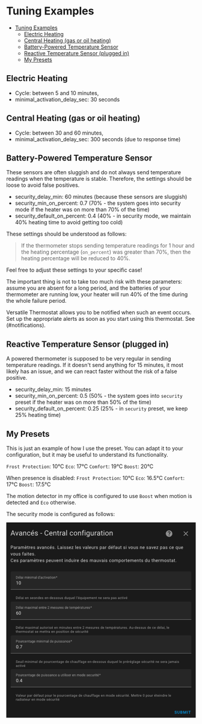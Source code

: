 # Tuning Examples

- [Tuning Examples](#tuning-examples)
  - [Electric Heating](#electric-heating)
  - [Central Heating (gas or oil heating)](#central-heating-gas-or-oil-heating)
  - [Battery-Powered Temperature Sensor](#battery-powered-temperature-sensor)
  - [Reactive Temperature Sensor (plugged in)](#reactive-temperature-sensor-plugged-in)
  - [My Presets](#my-presets)

## Electric Heating
- Cycle: between 5 and 10 minutes,
- minimal_activation_delay_sec: 30 seconds

## Central Heating (gas or oil heating)
- Cycle: between 30 and 60 minutes,
- minimal_activation_delay_sec: 300 seconds (due to response time)

## Battery-Powered Temperature Sensor
These sensors are often sluggish and do not always send temperature readings when the temperature is stable. Therefore, the settings should be loose to avoid false positives.

- security_delay_min: 60 minutes (because these sensors are sluggish)
- security_min_on_percent: 0.7 (70% - the system goes into security mode if the heater was on more than 70% of the time)
- security_default_on_percent: 0.4 (40% - in security mode, we maintain 40% heating time to avoid getting too cold)

These settings should be understood as follows:

> If the thermometer stops sending temperature readings for 1 hour and the heating percentage (``on_percent``) was greater than 70%, then the heating percentage will be reduced to 40%.

Feel free to adjust these settings to your specific case!

The important thing is not to take too much risk with these parameters: assume you are absent for a long period, and the batteries of your thermometer are running low, your heater will run 40% of the time during the whole failure period.

Versatile Thermostat allows you to be notified when such an event occurs. Set up the appropriate alerts as soon as you start using this thermostat. See (#notifications).

## Reactive Temperature Sensor (plugged in)
A powered thermometer is supposed to be very regular in sending temperature readings. If it doesn't send anything for 15 minutes, it most likely has an issue, and we can react faster without the risk of a false positive.

- security_delay_min: 15 minutes
- security_min_on_percent: 0.5 (50% - the system goes into ``security`` preset if the heater was on more than 50% of the time)
- security_default_on_percent: 0.25 (25% - in ``security`` preset, we keep 25% heating time)

## My Presets
This is just an example of how I use the preset. You can adapt it to your configuration, but it may be useful to understand its functionality.

``Frost Protection``: 10°C
``Eco``: 17°C
``Comfort``: 19°C
``Boost``: 20°C

When presence is disabled:
``Frost Protection``: 10°C
``Eco``: 16.5°C
``Comfort``: 17°C
``Boost``: 17.5°C

The motion detector in my office is configured to use ``Boost`` when motion is detected and ``Eco`` otherwise.

The security mode is configured as follows:

![My settings](images/my-tuning.png)